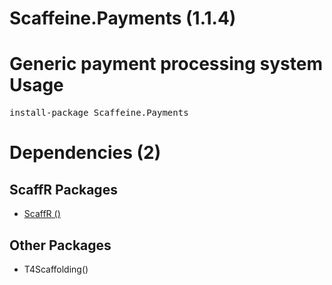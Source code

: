 ﻿Scaffeine.Payments (1.1.4)
======
Generic payment processing system
Usage
======
<pre>install-package Scaffeine.Payments</pre>
Dependencies (2)
=====

ScaffR Packages
------
* [ScaffR ()](https://github.com/wcpro/ScaffR/tree/master/src/ScaffR)

Other Packages
------
* T4Scaffolding()
